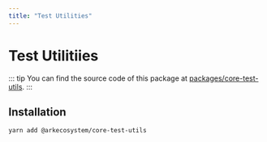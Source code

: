 ```yaml
---
title: "Test Utilities"
---
```


# Test Utilitiies

::: tip
You can find the source code of this package at [packages/core-test-utils](https://github.com/ArkEcosystem/core/tree/master/packages/core-test-utils).
:::

## Installation

```bash
yarn add @arkecosystem/core-test-utils
```
